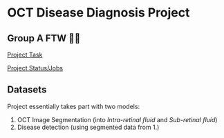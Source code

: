 # OCT Disease Diagnosis Project
## Group A FTW 💪👑

[Project Task](https://github.com/lawrenceadams/OCT-Disease-Detection/blob/main/docs/Project%20Briefing%20for%20Groups%20A%20and%20B.pdf)

[Project Status/Jobs](https://github.com/users/lawrenceadams/projects/2/views/1?layout=board)

## Datasets

Project essentially takes part with two models:
   1. OCT Image Segmentation (into _Intra-retinal fluid_ and _Sub-retinal fluid_)
   2. Disease detection (using segmented data from 1.)
   
